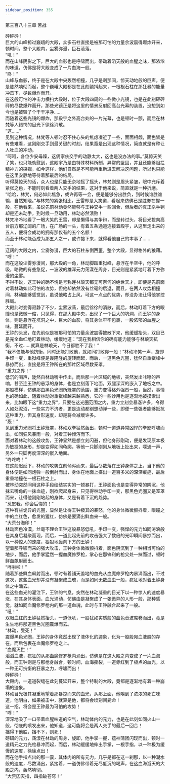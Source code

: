 ```yaml
---
sidebar_position: 355
---
```

 第三百八十三章 苦战


砰砰砰！  
巨大的山峰掠过巍峨的大殿，众多石柱直接是被那可怕的力量余波震得爆炸开来，顿时间，整个大殿内，尘雾弥漫，巨石滚落。  
“吼！”  
而在山峰阴影之下，巨大的血影也是呼啸而出，带动着滔天般的血腥之味，那浓浓的味道，仿佛是将大殿变成了一片血海一般。  
“咚！”  
山峰与血影，终于是在大殿中央轰然相撞，几乎是刹那间，惊天动地般的巨声，便是陡然响彻而起，整个巍峨大殿都是在此刻颤抖起来，一根根石柱在那狂暴的能量冲击下，尽数爆炸而开。  
在这般可怕的冲击力横扫大殿时，位于大殿四周的一些微小光镜，也是在此刻砰砰砰的尽数爆炸而开，那些光镜正是将这里的情景反射回高台光幕的装置，没想到如今也是被毁了个干干净净……  
而随着这些光镜的爆炸，那殿宇之外高台处的一片光幕，也是顿时一颤，而后在林梵等人错愕的目光下徐徐消散。  
“这……”  
见到这种情况，林梵等人顿时忍不住心头的焦虑凑近了一些，面面相觑，面色皆是有些难看，这刚刚交手到最关键的时刻，结果竟是出现这种情况，简直就是有种让人吐血的冲动。  
“呵呵，各位少安毋躁，这俩家伙交手的动静太大，这也是没办法的事。”莫惊天笑了笑，也只能劝慰到，这殿宇乃是由特殊材料所制，异常的坚固，并且还能够阻拦精神力的探视，如今这样，他们自然是不可能再重新进去解决这问题，所以也只能在这里安静地等待着那最后的结局。  
听得莫惊天的话，众人也是只能无奈地摇了摇头，林梵则是眉头紧皱，眼中充斥着紧张之色，不能时刻看着两人交手的结果，这对于他来说，简直就是一种折磨。  
“哈哈，林梵，何必如此焦急，或许再等一会，便是能够分出胜负，到时候谁胜谁输，自然知晓。”与林梵的紧张相比，王雷却是大笑道，看起来仿佛已是胜券在握一般，在他看来，虽说先前林动竟然能够与王钟交手一些回合，但后者的真正杀手锏却是还未动手，到时候一旦动用，林动必然溃败！  
林梵冷冷地看了一眼大笑的王雷，却是懒得与其争辩，而是转过头，将目光投向高台前方那辽阔的广场，在广场的一头，有着五条通道连接着殿宇，从这里走出来的五人，便将会成功的拥有那仅有的五个名额！  
而至于林动能否成为那五人之一，或许接下来，就得看他自己的本事了……  
……  
辽阔的大殿之内，尘雾弥漫，巨大的石柱东倒西歪，整个大殿，显得格外的狼藉。  
“呼！”  
而在这般尘雾弥漫间，那大殿的一角，林动脚踏重狱峰，悬浮在半空中，他的呼吸，略微的有些急促，一波波的雄浑元力荡漾在周身，目光则是紧紧地盯着下方弥漫的尘雾。  
不得不说，这王钟的确不愧是号称连林琅天都无可奈何的绝世天才，即便是先前面对着林动如此可怕的攻势，但他却依然没有丝毫的后退，而且，在两人攻势相撞间，林动能够感觉到，虽说他略占上风，可这一点点的优势，却没办法让得他掌控胜局。  
大殿此时变得寂静了不少，尘雾波荡，最后徐徐的消散，而后，林动盯着下方的眼瞳也是微微一缩，只见得，在那大殿中央，出现了一个巨大的坑洞，而王钟的身体，则是悬浮在坑洞之中，巨大的血影，将其身体牢牢包裹，一股浓郁的血腥之味，蔓延而开。  
王钟的头发，在先前似是被那可怕的力量余波震得披散下来，他缓缓抬头，双目已是完全血红地盯着林动，缓缓地道：“现在我相信你的确有能力能够与林琅天抗衡，不过……就算是林琅天，今日都胜不了我！”  
“我不仅能与他抗衡，同时还能打败他，就如同打败你一般！”林动冷笑一声，旋即手印一变，重狱峰便是轰隆隆的旋转而起，而后，一道黑色光圈，猛然自重狱峰中暴掠而出，直接是将王钟所在的那片区域尽数笼罩。  
“重力之界！”  
低沉的喝声，陡然自林动嘴中传出，而后那一片区域的地板，突然发出咔嚓的声响，甚至连王钟的悬浮的身体，也是立刻落下地面，双腿深深的嵌入了地板之中。  
那般模样，仿佛那由黑色光圈所笼罩的范围，重力变得格外强烈一般，当然，事情也的确如此，随着林动对重狱峰越来越熟悉，它的一些妙用也是逐渐地被摸索出来，比如眼下这“重力之界”，只要在这光圈范围之内，重力立刻会暴涨许多，令得人如处泥沼，一些实力不济者，更是连动都别想动弹一些，即便一些强者能够抵抗这种重力，但其身形速度，却是将会减缓许多。  
“轰！”  
见到重力光圈将王钟笼罩，林动双拳猛然轰出，顿时一道道异常凶悍的拳影呼啸而出，如同狂风暴雨一般，对着王钟倾泻而下。  
面对着林动的这般攻势，王钟显然是想立刻闪避，但他身形刚动，便是发现原本极为敏捷的身形，却是变得如同龟爬，等他一只脚刚刚从地板上扯出来，噗通一声，另外一只脚再度深深的嵌入地面。  
“咚咚咚！”  
在这般迟延下，林动的攻势立刻倾泻而来，最后尽数落在王钟身体之上，当下他的身体便是如同炮弹一般倒射而出，身体在地面上搽出一道百多米的深深痕迹，最后重重地撞在一根石柱之上。  
被林动突然间用这种手段结结实实的一顿暴打，王钟面色也是变得异常的阴沉，他抹去嘴角的一抹血迹，刚欲爬起身来，只见得林动手印一变，那黑色光圈又是笼罩而来，让得他刚刚站起的身体，又是有着下沉的趋势。  
“惹怒我，你会后悔的！”  
这种有些诡异的光圈，显然是让得王钟极其的暴怒，他的身体微微颤抖着，眼瞳之中的血红色，愈发的猩红，仿佛是要滴出鲜血来一般。  
“大荒分海印！”  
林动面色冷漠，丝毫不理会王钟这般暴怒低吼，手印一变，强悍的元力如同涛浪般在其身后凝聚而现，而后，一道比起先前的攻击强大了数倍的光印瞬间暴掠而出，以一种惊人的速度，狠狠地轰向下方的王钟！  
望着那呼啸而来的强大攻击，王钟身体微微颤抖着，面色阴沉到了一种相当可怕的地步，而后，他手掌猛然一握血魔修罗枪，掌心在那锋利的枪尖处一抹而过，顿时鲜血飙射而出。  
“哗啦啦！”  
随着那些鲜血飙射而出，顿时有着铺天盖地的血光从血魔修罗枪内暴涌而出，不过这次，这些血光却并没有凝聚成血魂，而是如同无数血虫一般，疯狂地对着王钟身体之中涌去。  
在这些血光的灌注下，王钟的气息，突然在林动凝重的目光下以一种惊人的速度暴涨，在其身体表面，血光涌动，仿佛由是凝聚成了一张诡异的人形一般，那种感觉，就如同血魔修罗枪内的那一道血魂，此时与王钟融合起来了一般。  
“吼！”  
双眼血红的王钟猛然抬头，一道低吼，一股犹如实质般的血色音波席卷而出，竟是生生地将那道黑色光圈震爆而去。  
“林动，受死！”  
震爆黑色光圈，王钟的身体竟然出现了液体化的迹象，化为一股股宛血液般的存在，而后包裹在血魔修罗枪之上。  
“血魔灭世！”  
滔滔血液，疯狂的从那血魔修罗枪内涌出，仿佛是在这大殿之内变成了一片血海般，而王钟则是与那枪身融合，顿时间，血海撕裂，一道赤红到了极点的血光，以一种无可抗衡的狂暴之力，呼啸而出！  
砰砰砰！  
大殿内，一道道裂缝在此刻蔓延开来，整个特制的大殿，竟都是逐渐地有着一种崩塌的迹象。  
林动目光极其凝重地望着那暴掠而来的血光，从那上面，他嗅到了浓浓的死亡味道，他明白，如果被击中，就算是他，都将会顷刻间毙命！  
这一招，将会是王钟最为可怕的攻势！  
“呼！”  
深深地吸了一口带着血腥味道的空气，林动体内的元力，也是在此刻如同火山一般，彻底的喷发出来，他知道，这可能将会是两人交手的最后一回合！  
挡得下他胜，挡不下，则死！  
磅礴的元力，荡漾在林动的周身，旋即，他手掌一握，蕴神蒲团闪现而出，顿时一道精元之力光柱暴冲而起，而后，林动缓缓地伸出手掌，一根手指，以一种极为缓慢的速度，徐徐点出！  
而在他手指点出的那一霎，其体内的所有元力，几乎是都在这一刹那，以一种潮水般的速度，尽数涌出，紧接着，一道仿佛带着无尽低沉的喝声，在这血海滔天的大殿之内，轰然响彻。  
“大荒囚天指，四指破苍穹！”  
  
  
